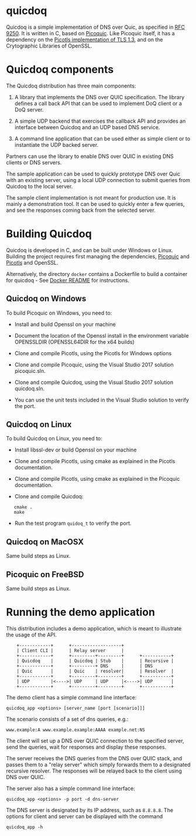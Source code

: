 # quicdoq

Quicdoq is a simple implementation of DNS over Quic, as specified in
[RFC 9250](https://datatracker.ietf.org/doc/rfc9250/).
It is written in C, based on [Picoquic](https://github.com/private-octopus/picoquic).
Like Picoquic itself, it has a dependency
on the [Picotls implementation of TLS 1.3](https://github.com/h2o/picotls),
and on the Crytographic Libraries of OpenSSL.

# Quicdoq components

The Quicdoq distribution has three main components:

1) A library that implements the DNS over QUIC specification. 
   The library defines a call back API that can be used to implement DoQ client or a DoQ server.

2) A simple UDP backend that exercises the callback API and provides an interface
   between Quicdoq and an UDP based DNS service. 

3) A command line application that can be used either as simple client or to
   instantiate the UDP backed server.

Partners can use the library to enable DNS over QUIC in existing DNS clients or DNS servers.

The sample application can be used to quickly prototype DNS over Quic with an existing
server, using a local UDP connection to submit queries from Quicdoq to the local server.

The sample client implementation is not meant for production use. It is mainly a
demonstration tool. It can be used to quickly enter a few queries, and see the responses
coming back from the selected server.

# Building Quicdoq

Quicdoq is developed in C, and can be built under Windows or Linux. Building the
project requires first managing the dependencies, 
[Picoquic](https://github.com/private-octopus/picoquic) and
[Picotls](https://github.com/h2o/picotls)
and OpenSSL. 

Alternatively, the directory `docker` contains a Dockerfile to build a container for quicdoq - See [Docker README](docker/README.md) for instructions.

## Quicdoq on Windows

To build Picoquic on Windows, you need to:

 * Install and build Openssl on your machine

 * Document the location of the Openssl install in the environment variable OPENSSLDIR
   (OPENSSL64DIR for the x64 builds)

 * Clone and compile Picotls, using the Picotls for Windows options

 * Clone and compile Picoquic, using the Visual Studio 2017 solution picoquic.sln.

 * Clone and compile Quicdoq, using the Visual Studio 2017 solution quicdoq.sln.

 * You can use the unit tests included in the Visual Studio solution to verify the port.

## Quicdoq on Linux

To build Quicdoq on Linux, you need to:

 * Install libssl-dev or build Openssl on your machine

 * Clone and compile Picotls, using cmake as explained in the Picotls documentation.

 * Clone and compile Picotls, using cmake as explained in the Picoquic documentation.

 * Clone and compile Quicdoq:
~~~
   cmake .
   make
~~~
 * Run the test program `quidoq_t` to verify the port.

## Quicdoq on MacOSX

Same build steps as Linux.

## Picoquic on FreeBSD

Same build steps as Linux.

# Running the demo application

This distribution includes a demo application, which is meant to illustrate the usage of
the API. 

```
    +------------+      +-------------------+
    | Client CLI |      | Relay server      |
    +------------+      +---------+---------+      +-----------+
    | Quicdoq    |      | Quicdoq | Stub    |      | Recursive |
    +------------+      +---------+ DNS     |      | DNS 
    | Quic       |      | Quic    | resolver|      | Resolver  |
    +------------+      +---------+---------+      +-----------+     
    | UDP        |<---->| UDP     | UDP     |<---->| UDP       |
    +------------+      +---------+---------+      +-----------+ 
```
The demo client has a simple command line interface:
```
quicdoq_app <options> [server_name [port [scenario]]]
```
The scenario consists of a set of dns queries, e.g.:
```
www.example:A www.example.example:AAAA example.net:NS
```
The client will set up a DNS over QUIC connection to the specified server,
send the queries, wait for responses and display these responses.

The server receives the DNS queries from the DNS over QUIC stack, and passes
them to a "relay server" which simply forwards them to a designated
recursive resolver. The responses will be relayed back to the client
using DNS over QUIC.

The server also has a simple command line interface:
```
quicdoq_app <options> -p port -d dns-server
```
The DNS server is designated by its IP address, such as `8.8.8.8`.
The options for client and server can be displayed with the command
```
quicdoq_app -h
```


